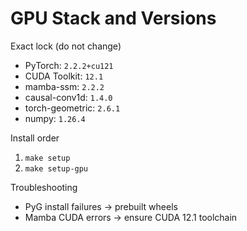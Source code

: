 # GPU Stack and Versions

Exact lock (do not change)

- PyTorch: `2.2.2+cu121`
- CUDA Toolkit: `12.1`
- mamba-ssm: `2.2.2`
- causal-conv1d: `1.4.0`
- torch-geometric: `2.6.1`
- numpy: `1.26.4`

Install order

1) `make setup`
2) `make setup-gpu`

Troubleshooting

- PyG install failures → prebuilt wheels
- Mamba CUDA errors → ensure CUDA 12.1 toolchain
